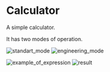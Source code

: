 # Calculator
A simple calculator.

It has two modes of operation.

![standart_mode](https://github.com/koltjes/calculator/assets/142670404/bdcb49cf-dc74-43bb-8186-56ebe255c76e)
![engineering_mode](https://github.com/koltjes/calculator/assets/142670404/748202c4-c860-4da0-9ed7-14fd7beb8598)

![example_of_expression](https://github.com/koltjes/calculator/assets/142670404/de76fe05-ea98-44ae-b767-5b1fd17f74fe)
![result](https://github.com/koltjes/calculator/assets/142670404/9e283653-4dbd-4901-af2a-f99b7eb4f91c)
